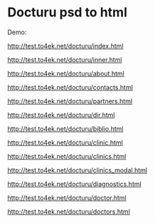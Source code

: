 Docturu  psd to html
=======
Demo:

http://test.to4ek.net/docturu/index.html

http://test.to4ek.net/docturu/inner.html

http://test.to4ek.net/docturu/about.html

http://test.to4ek.net/docturu/contacts.html

http://test.to4ek.net/docturu/partners.html

http://test.to4ek.net/docturu/dir.html

http://test.to4ek.net/docturu/biblio.html

http://test.to4ek.net/docturu/clinic.html

http://test.to4ek.net/docturu/clinics.html

http://test.to4ek.net/docturu/clinics_modal.html

http://test.to4ek.net/docturu/diagnostics.html

http://test.to4ek.net/docturu/doctor.html

http://test.to4ek.net/docturu/doctors.html

